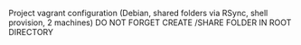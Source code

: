 Project vagrant configuration (Debian, shared folders via RSync, shell provision, 2 machines) DO NOT FORGET CREATE /SHARE FOLDER IN ROOT DIRECTORY
